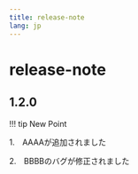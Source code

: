 ```yaml
---
title: release-note
lang: jp
---
```


# release-note

<!-- 下の表は編集不要 -->

<EditMetaInfo/>
<!-- ここから編集 -->


## 1.2.0

!!! tip New Point

1.　AAAAが追加されました

2.　BBBBのバグが修正されました